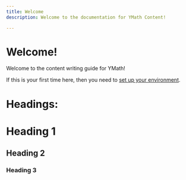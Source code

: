 ```yaml
---
title: Welcome
description: Welcome to the documentation for YMath Content!

---
```


# Welcome!

Welcome to the content writing guide for YMath! 

If this is your first time here, then you need to [set up your environment](./readme.md).

# Headings:

# Heading 1
## Heading 2
### Heading 3

<!--stackedit_data:
eyJoaXN0b3J5IjpbLTEzNjY3NjQ2NjAsNjY1Mzk2NjkwXX0=
-->